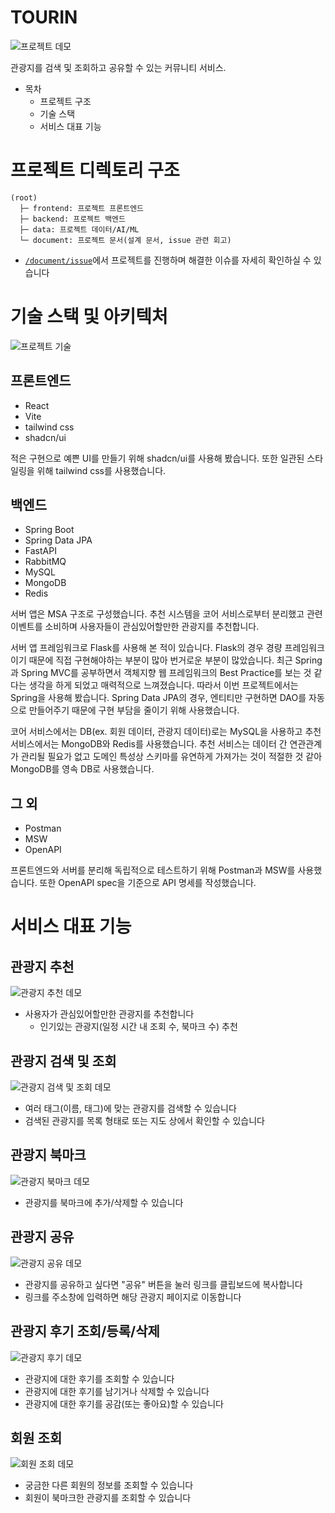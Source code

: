 # TOURIN

![프로젝트 데모](./document/image/demo.gif)

관광지를 검색 및 조회하고 공유할 수 있는 커뮤니티 서비스.

- 목차
  - 프로젝트 구조
  - 기술 스택
  - 서비스 대표 기능

# 프로젝트 디렉토리 구조
```
(root)
  ├─ frontend: 프로젝트 프론트엔드
  ├─ backend: 프로젝트 백엔드
  ├─ data: 프로젝트 데이터/AI/ML
  └─ document: 프로젝트 문서(설계 문서, issue 관련 회고)
```
- [`/document/issue`](/document/issue)에서 프로젝트를 진행하며 해결한 이슈를 자세히 확인하실 수 있습니다

# 기술 스택 및 아키텍처
![프로젝트 기술](./document/image/tech-stack.jpg)

## 프론트엔드
- React
- Vite
- tailwind css
- shadcn/ui

적은 구현으로 예쁜 UI를 만들기 위해 shadcn/ui를 사용해 봤습니다. 또한 일관된 스타일링을 위해 tailwind css를 사용했습니다.

## 백엔드
- Spring Boot
- Spring Data JPA
- FastAPI
- RabbitMQ
- MySQL
- MongoDB
- Redis

서버 앱은 MSA 구조로 구성했습니다. 추천 시스템을 코어 서비스로부터 분리했고 관련 이벤트를 소비하며 사용자들이 관심있어할만한 관광지를 추천합니다.

서버 앱 프레임워크로 Flask를 사용해 본 적이 있습니다. Flask의 경우 경량 프레임워크이기 때문에 직접 구현해야하는 부분이 많아 번거로운 부분이 많았습니다. 최근 Spring과 Spring MVC를 공부하면서 객체지향 웹 프레임워크의 Best Practice를 보는 것 같다는 생각을 하게 되었고 매력적으로 느껴졌습니다. 따라서 이번 프로젝트에서는 Spring을 사용해 봤습니다. Spring Data JPA의 경우, 엔티티만 구현하면 DAO를 자동으로 만들어주기 때문에 구현 부담을 줄이기 위해 사용했습니다.

코어 서비스에서는 DB(ex. 회원 데이터, 관광지 데이터)로는 MySQL을 사용하고 추천 서비스에서는 MongoDB와 Redis를 사용했습니다. 추천 서비스는 데이터 간 연관관계가 관리될 필요가 없고 도메인 특성상 스키마를 유연하게 가져가는 것이 적절한 것 같아 MongoDB를 영속 DB로 사용했습니다.

## 그 외
- Postman
- MSW
- OpenAPI

프론트엔드와 서버를 분리해 독립적으로 테스트하기 위해 Postman과 MSW를 사용했습니다. 또한 OpenAPI spec을 기준으로 API 명세를 작성했습니다.

# 서비스 대표 기능
## 관광지 추천
![관광지 추천 데모](./document/image/tourspot-recommend-demo.gif)
- 사용자가 관심있어할만한 관광지를 추천합니다
  - 인기있는 관광지(일정 시간 내 조회 수, 북마크 수) 추천

## 관광지 검색 및 조회
![관광지 검색 및 조회 데모](./document/image/tourspot-search-demo.gif)
- 여러 태그(이름, 태그)에 맞는 관광지를 검색할 수 있습니다
- 검색된 관광지를 목록 형태로 또는 지도 상에서 확인할 수 있습니다

## 관광지 북마크
![관광지 북마크 데모](./document/image/bookmark-demo.gif)
- 관광지를 북마크에 추가/삭제할 수 있습니다

## 관광지 공유
![관광지 공유 데모](./document/image/tourspot-share-demo.gif)
- 관광지를 공유하고 싶다면 "공유" 버튼을 눌러 링크를 클립보드에 복사합니다
- 링크를 주소창에 입력하면 해당 관광지 페이지로 이동합니다

## 관광지 후기 조회/등록/삭제
![관광지 후기 데모](./document/image/review-demo.gif)
- 관광지에 대한 후기를 조회할 수 있습니다
- 관광지에 대한 후기를 남기거나 삭제할 수 있습니다
- 관광지에 대한 후기를 공감(또는 좋아요)할 수 있습니다

## 회원 조회
![회원 조회 데모](./document/image/user-demo.gif)
- 궁금한 다른 회원의 정보를 조회할 수 있습니다
- 회원이 북마크한 관광지를 조회할 수 있습니다